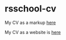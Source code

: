 # rsschool-cv

My CV as a markup [here](https://alexbob98.github.io/rsschool-cv/cv)

My CV as a website is [here](https://alexbob98.github.io/rsschool-cv/)
